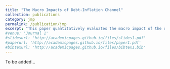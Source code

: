 ```yaml
---
title: "The Macro Impacts of Debt-Inflation Channel"
collection: publications
category: jmp
permalink: /publication/jmp
excerpt: "This paper quantitatively evaluates the macro impact of the debt-inflation channel of investment, whereby unexpected inflation erodes the real value of nominal debt and thus stimulates firm-level investment. Using Compustat data, I document pronounced heterogeneity: following unexpected inflation, more indebted firms increase investment relative to less-indebted peers; this pattern is robust across alternative measures of indebtedness and specifications. To quantify the macro effect of this channel, I develop a general equilibrium model with heterogeneous firms, financial frictions and nominal debt contracts. I show that a 1% unexpected inflation raises investment by 0.8%."
#venue: 'Journal 1'
#slidesurl: 'http://academicpages.github.io/files/slides1.pdf'
#paperurl: 'http://academicpages.github.io/files/paper1.pdf'
#bibtexurl: 'http://academicpages.github.io/files/bibtex1.bib'
---
```

To be added...
